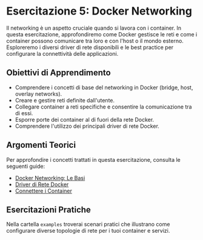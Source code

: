 # Esercitazione 5: Docker Networking

Il networking è un aspetto cruciale quando si lavora con i container. In questa esercitazione, approfondiremo come Docker gestisce le reti e come i container possono comunicare tra loro e con l'host o il mondo esterno. Esploreremo i diversi driver di rete disponibili e le best practice per configurare la connettività delle applicazioni.

## Obiettivi di Apprendimento

- Comprendere i concetti di base del networking in Docker (bridge, host, overlay networks).
- Creare e gestire reti definite dall'utente.
- Collegare container a reti specifiche e consentire la comunicazione tra di essi.
- Esporre porte dei container al di fuori della rete Docker.
- Comprendere l'utilizzo dei principali driver di rete Docker.

## Argomenti Teorici

Per approfondire i concetti trattati in questa esercitazione, consulta le seguenti guide:

- [Docker Networking: Le Basi](../../docs/Docker-Networking-Basics.md)
- [Driver di Rete Docker](../../docs/Docker-Network-Drivers.md)
- [Connettere i Container](../../docs/Connecting-Containers.md)

## Esercitazioni Pratiche

Nella cartella `examples` troverai scenari pratici che illustrano come configurare diverse topologie di rete per i tuoi container e servizi.
